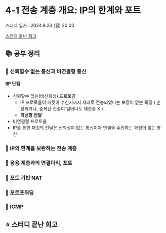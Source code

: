 # 4-1 전송 계층 개요: IP의 한계와 포트

스터디 일자 : 2024.9.23 (월) 20:00

[스터디 끝난 회고](#-스터디-끝난-회고)

## 📚 공부 정리

### 📌 신뢰할수 없는 통신과 비연결형 통신

**❗IP 단점**
 - 신뢰할수 없는(비신뢰성) 프로토콜
   - IP 프로토콜이 패킷이 수신지까지 제대로 전송되었다는 보장이 없는 특징 ( 손상되거나, 중복된 전송이 일어나도 재전송 X ) 
   - **최선형 전달**    
 - 비연결형 프로토콜 
 - IP를 통한 패킷의 전달은 신뢰성이 없는 통신이자 연결을 수립하는 과정이 없는 통신



 
### 📌 IP의 한계를 보완하는 전송 계층
    
### 📌 응용 계층과의 연결다리, 포트

### 📌 포트 기반 NAT

### 📌 포트포워딩
### 📌 ICMP

      
## ⭐ 스터디 끝난 회고

